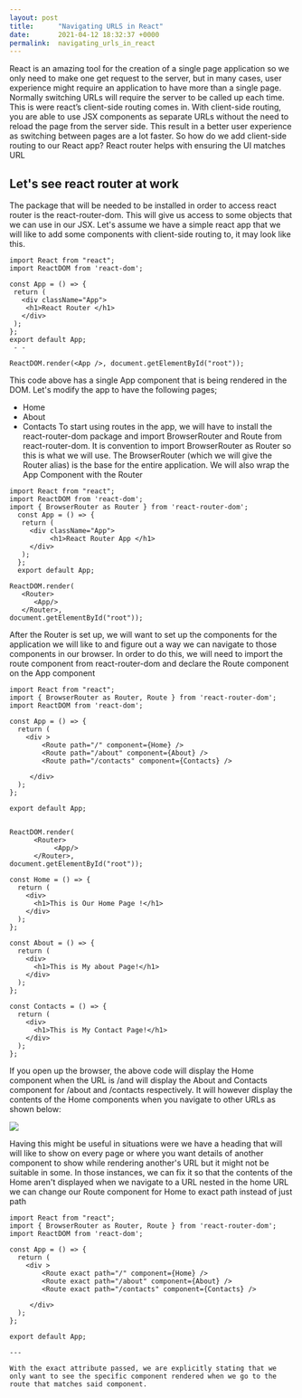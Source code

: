 ```yaml
---
layout: post
title:      "Navigating URLS in React"
date:       2021-04-12 18:32:37 +0000
permalink:  navigating_urls_in_react
---
```


React is an amazing tool for the creation of a single page application so we only need to make one get request to the server, but in many cases, user experience might require an application to have more than a single page. Normally switching URLs will require the server to be called up each time. This is were react’s client-side routing comes in. With client-side routing, you are able to use JSX components as separate URLs without the need to reload the page from the server side.
This result in a better user experience as switching between pages are a lot faster.
So how do we add client-side routing to our React app? React router helps with ensuring the UI matches URL

## Let's see react router at work
The package that will be needed to be installed in order to access react router is the react-router-dom. This will give us access to some objects that we can use in our JSX.
Let's assume we have a simple react app that we will like to add some components with client-side routing to, it may look like this.

```
import React from "react";
import ReactDOM from 'react-dom';

const App = () => {
 return (
   <div className="App">
   	<h1>React Router </h1>
   </div>
 );
};
export default App;
 - -
 
ReactDOM.render(<App />, document.getElementById("root"));
```

This code above has a single App component that is being rendered in the DOM.
Let's modify the app to have the following pages;
* Home 
* About
* Contacts
To start using routes in the app, we will have to install the react-router-dom package and import BrowserRouter and Route from react-router-dom. It is convention to import BrowserRouter as Router so this is what we will use. The BrowserRouter (which we will give the Router alias) is the base for the entire application. We will also wrap the App Component with the Router

```
import React from "react";
import ReactDOM from 'react-dom';
import { BrowserRouter as Router } from 'react-router-dom';
  const App = () => {
   return (
     <div className="App">
          <h1>React Router App </h1>
     </div>
   );
  };
  export default App;
 
ReactDOM.render( 
   <Router>
      <App/>
   </Router>, 
document.getElementById("root"));

```

After the Router is set up, we will want to set up the components for the application we will like to and figure out a way we can navigate to those components in our browser. In order to do this, we will need to import the route component from react-router-dom and declare the Route component on the App component

```
import React from "react";
import { BrowserRouter as Router, Route } from 'react-router-dom';
import ReactDOM from 'react-dom';

const App = () => {
  return (
    <div >
        <Route path="/" component={Home} />
       	<Route path="/about" component={About} />
        <Route path="/contacts" component={Contacts} />
          
     </div>
  );
};

export default App;

  
ReactDOM.render(   
      <Router>
           <App/>
      </Router>, 
document.getElementById("root"));

const Home = () => {
  return (
    <div>
      <h1>This is Our Home Page !</h1>
    </div>
  );
};
 
const About = () => {
  return (
    <div>
      <h1>This is My about Page!</h1>
    </div>
  );
};

const Contacts = () => {
  return (
    <div>
      <h1>This is My Contact Page!</h1>
    </div>
  );
};
```

If you open up the browser, the above code will display the Home component when the URL is /and will display the About and Contacts component for /about and /contacts respectively. It will however display the contents of the Home components when you navigate to other URLs as shown below:

![](https://ibb.co/vZRd4J6)

Having this might be useful in situations were we have a heading that will will like to show on every page or where you want details of another component to show while rendering another's URL but it might not be suitable in some. In those instances, we can fix it so that the contents of the Home aren't displayed when we navigate to a URL nested in the home URL we can change our Route component for Home to exact path instead of just path

```
import React from "react";
import { BrowserRouter as Router, Route } from 'react-router-dom';
import ReactDOM from 'react-dom';
 
const App = () => {
  return (
    <div >
        <Route exact path="/" component={Home} />
       	<Route exact path="/about" component={About} />
        <Route exact path="/contacts" component={Contacts} />
          
     </div>
  );
};
 
export default App;
 
---

With the exact attribute passed, we are explicitly stating that we only want to see the specific component rendered when we go to the route that matches said component.
```

